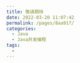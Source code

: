 ```yaml
---
title: 敬请期待
date: 2022-03-20 11:07:42
permalink: /pages/8aa91f/
categories:
  - Java
  - Java并发编程
tags:
  - 
---
```

